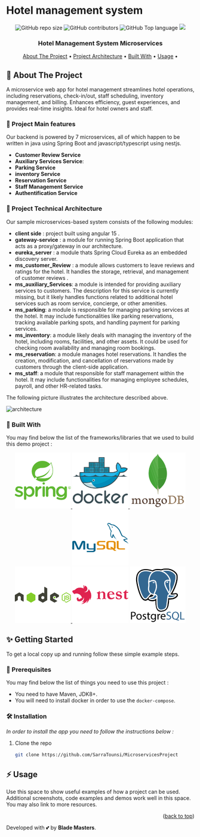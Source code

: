 # Hotel management system
<div id="top" align="center">
 

 <img alt="GitHub repo size" src="https://img.shields.io/github/repo-size/SarraTounsi/MicroservicesProject">
<img alt="GitHub contributors" src="https://img.shields.io/github/contributors/SarraTounsi/MicroservicesProject">
<img alt="GitHub Top language" src="https://img.shields.io/github/languages/top/SarraTounsi/MicroservicesProject">
<img src="https://img.shields.io/github/issues-pr-closed/SarraTounsi/MicroservicesProject" />


<h3 align="center">Hotel Management System Microservices</h3>
  
<p align="center">
    <a href="#-about-the-project">About The Project</a> •
    <a href="#-project-technical-architecture">Project Architecture</a> •
    <a href="#-built-with">Built With</a> •
    <a href="#-usage">Usage</a> •
  </p>
 </div>
 </div>
 





<!-- ABOUT THE PROJECT -->
## 📃 About The Project
A microservice web app for hotel management streamlines hotel operations, including reservations, check-in/out, staff scheduling, inventory management, and billing. Enhances efficiency, guest experiences, and provides real-time insights. Ideal for hotel owners and staff.


 ### 📜 Project Main features
Our backend is powered by 7 microservices, all of which happen to be written in java using Spring Boot and javascript/typescript using nestjs.
<br> 

 * **Customer Review Service**
 * **Auxiliary Services Service**:
 * **Parking Service**
 * **inventory Service**
 * **Reservation Service**
 * **Staff Management Service**
 * **Authentification  Service**


### 📐 Project Technical Architecture 
Our sample microservices-based system consists of the following modules:
- **client side** : project built using angular 15 .
- **gateway-service** : a module for running Spring Boot application that acts as a proxy/gateway in our architecture.
- **eureka_server** : a module thats Spring Cloud Eureka as an embedded discovery server.
- **ms_customer_Review** : a module allows customers to leave reviews and ratings for the hotel. It handles the storage, retrieval, and management of customer reviews .
- **ms_auxiliary_Services**: a module is intended for providing auxiliary services to customers. The description for this service is currently missing, but it likely handles functions related to additional hotel services such as room service, concierge, or other amenities.
- **ms_parking**:  a module is responsible for managing parking services at the hotel. It may include functionalities like parking reservations, tracking available parking spots, and handling payment for parking services.
- **ms_inventory**: a module likely deals with managing the inventory of the hotel, including rooms, facilities, and other assets. It could be used for checking room availability and managing room bookings.
- **ms_reservation**: a module manages hotel reservations. It handles the creation, modification, and cancellation of reservations made by customers through the client-side application.
- **ms_staff**: a module that responsible for staff management within the hotel. It may include functionalities for managing employee schedules, payroll, and other HR-related tasks.


The following picture illustrates the architecture described above.

![architecture](https://github.com/SarraTounsi/MicroservicesProject/assets/57809239/ea20c34a-abf5-4237-8af6-7b7e5deccfe0)



### 🚀 Built With

You may find below the list of the frameworks/libraries that we used to build this demo project :
<br/>

 <div align="center">
	
   <a href="https://spring.io/projects/spring-boot">
   <img src="https://github.com/devicons/devicon/blob/master/icons/spring/spring-original-wordmark.svg" title="Spring" alt="Srping" width="150" height="150"/>
  </a>
   <a href="https://www.docker.com">
   <img src="https://github.com/devicons/devicon/blob/master/icons/docker/docker-original-wordmark.svg" title="Docker" alt="Docker" width="150" height="150"/>
   </a>
  
   <a href="https://www.mongodb.com/">
    <img src="https://github.com/devicons/devicon/blob/master/icons/mongodb/mongodb-original-wordmark.svg" title="MongoDB" alt="MongoDB" width="150" height="150"/>
   </a>
  
   <a href="https://www.mysql.com/fr">
   <img src="https://github.com/devicons/devicon/blob/master/icons/mysql/mysql-original-wordmark.svg" title="MySQL" alt="MySQL" width="150" height="150"/>
   </a>
   <br>
     <a href="https://nodejs.org/en/">
   <img src="https://github.com/devicons/devicon/blob/master/icons/nodejs/nodejs-original-wordmark.svg" title="NodeJS" alt="NodeJS" width="150" height="150"/>
   </a>
   <img src="https://github.com/devicons/devicon/blob/master/icons/nestjs/nestjs-plain-wordmark.svg" title="MySQL" alt="nestjs" width="150" height="150"/>
      <img src="https://github.com/devicons/devicon/blob/master/icons/postgresql/postgresql-original-wordmark.svg"  alt="postgresql" width="150" height="150"/>

  </div>



<!-- GETTING STARTED -->
## ✨ Getting Started
To get a local copy up and running follow these simple example steps.

### 🚧 Prerequisites

You may find below the list of things you need to use this project :
* You need to have Maven, JDK8+.
* You will need to install docker in order to use the `docker-compose`.

### 🛠 Installation

_In order to install the app you need to follow the instructions below :_

1. Clone the repo
   ```sh
   git clone https://github.com/SarraTounsi/MicroservicesProject
   ```



<!-- USAGE EXAMPLES -->
## ⚡ Usage

Use this space to show useful examples of how a project can be used. Additional screenshots, code examples and demos work well in this space. You may also link to more resources.




<p align="right">(<a href="#top">back to top</a>)</p>




Developed with 💕 by **Blade Masters**.




